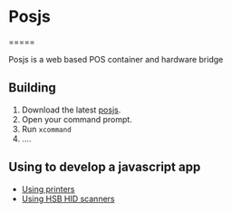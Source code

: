 # Posjs
=====

Posjs is a web based POS container and hardware bridge

## Building

1. Download the latest [posjs](https://github.com/Zimtronic/posjs).
2. Open your command prompt.
3. Run `xcommand`
4. ....

## Using to develop a javascript app

* [Using printers](docs/printer.md)
* [Using HSB HID scanners](docs/hid.md)
